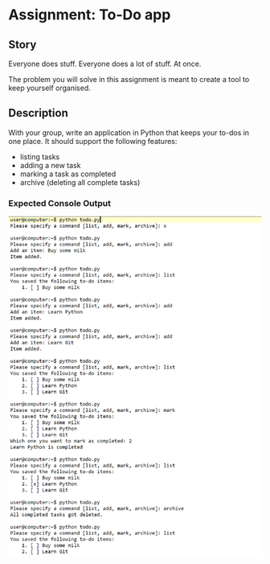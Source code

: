 # Assignment: To-Do app

## Story

Everyone does stuff. Everyone does a lot of stuff. At once.

The problem you will solve in this assignment is meant to create a tool to keep yourself organised.

## Description

With your group, write an application in Python that keeps your to-dos in one place. It should support the following features:

  * listing tasks
  * adding a new task
  * marking a task as completed
  * archive (deleting all complete tasks)



### Expected Console Output

![to_do_app.png](media\to_do_app.png)



